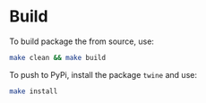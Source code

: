 # Build

To build package the from source, use:

```sh
make clean && make build
```

To push to PyPi, install the package `twine` and use:

```sh
make install
```


